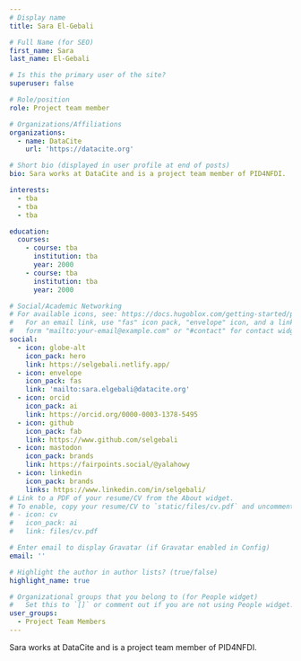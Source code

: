 ```yaml
---
# Display name
title: Sara El-Gebali

# Full Name (for SEO)
first_name: Sara
last_name: El-Gebali

# Is this the primary user of the site?
superuser: false

# Role/position
role: Project team member

# Organizations/Affiliations
organizations:
  - name: DataCite
    url: 'https://datacite.org'

# Short bio (displayed in user profile at end of posts)
bio: Sara works at DataCite and is a project team member of PID4NFDI.

interests:
  - tba
  - tba
  - tba

education:
  courses:
    - course: tba
      institution: tba
      year: 2000
    - course: tba
      institution: tba
      year: 2000

# Social/Academic Networking
# For available icons, see: https://docs.hugoblox.com/getting-started/page-builder/#icons
#   For an email link, use "fas" icon pack, "envelope" icon, and a link in the
#   form "mailto:your-email@example.com" or "#contact" for contact widget.
social:
  - icon: globe-alt
    icon_pack: hero
    link: https://selgebali.netlify.app/
  - icon: envelope
    icon_pack: fas
    link: 'mailto:sara.elgebali@datacite.org'
  - icon: orcid
    icon_pack: ai
    link: https://orcid.org/0000-0003-1378-5495
  - icon: github
    icon_pack: fab
    link: https://www.github.com/selgebali
  - icon: mastodon
    icon_pack: brands
    link: https://fairpoints.social/@yalahowy
  - icon: linkedin
    icon_pack: brands
    links: https://www.linkedin.com/in/selgebali/
# Link to a PDF of your resume/CV from the About widget.
# To enable, copy your resume/CV to `static/files/cv.pdf` and uncomment the lines below.
# - icon: cv
#   icon_pack: ai
#   link: files/cv.pdf

# Enter email to display Gravatar (if Gravatar enabled in Config)
email: ''

# Highlight the author in author lists? (true/false)
highlight_name: true

# Organizational groups that you belong to (for People widget)
#   Set this to `[]` or comment out if you are not using People widget.
user_groups:
  - Project Team Members
---
```


Sara works at DataCite and is a project team member of PID4NFDI.
